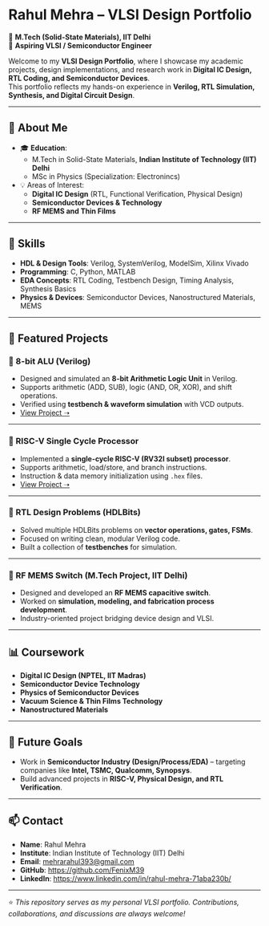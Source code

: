# Rahul Mehra – VLSI Design Portfolio

📍 **M.Tech (Solid-State Materials), IIT Delhi**  
🎯 **Aspiring VLSI / Semiconductor Engineer**  

Welcome to my **VLSI Design Portfolio**, where I showcase my academic projects, design implementations, and research work in **Digital IC Design, RTL Coding, and Semiconductor Devices**.  
This portfolio reflects my hands-on experience in **Verilog, RTL Simulation, Synthesis, and Digital Circuit Design**.

---

## 🏫 About Me

- 🎓 **Education**:  
  - M.Tech in Solid-State Materials, **Indian Institute of Technology (IIT) Delhi**  
  - MSc in Physics (Specialization: Electronincs)  
- 💡 Areas of Interest:  
  - **Digital IC Design** (RTL, Functional Verification, Physical Design)  
  - **Semiconductor Devices & Technology**  
  - **RF MEMS and Thin Films**  

---

## 🔑 Skills

- **HDL & Design Tools**: Verilog, SystemVerilog, ModelSim, Xilinx Vivado  
- **Programming**: C, Python, MATLAB  
- **EDA Concepts**: RTL Coding, Testbench Design, Timing Analysis, Synthesis Basics  
- **Physics & Devices**: Semiconductor Devices, Nanostructured Materials, MEMS  

---

## 📂 Featured Projects

### 🔹 8-bit ALU (Verilog)
- Designed and simulated an **8-bit Arithmetic Logic Unit** in Verilog.  
- Supports arithmetic (ADD, SUB), logic (AND, OR, XOR), and shift operations.  
- Verified using **testbench & waveform simulation** with VCD outputs.  
- [View Project ➝](./alu-8bit)

---

### 🔹 RISC-V Single Cycle Processor
- Implemented a **single-cycle RISC-V (RV32I subset) processor**.  
- Supports arithmetic, load/store, and branch instructions.  
- Instruction & data memory initialization using `.hex` files.  
- [View Project ➝](./riscv-single-cycle)

---

### 🔹 RTL Design Problems (HDLBits)
- Solved multiple HDLBits problems on **vector operations, gates, FSMs**.  
- Focused on writing clean, modular Verilog code.  
- Built a collection of **testbenches** for simulation.  

---

### 🔹 RF MEMS Switch (M.Tech Project, IIT Delhi)
- Designed and developed an **RF MEMS capacitive switch**.  
- Worked on **simulation, modeling, and fabrication process development**.  
- Industry-oriented project bridging device design and VLSI.  

---

## 📊 Coursework

- **Digital IC Design (NPTEL, IIT Madras)**  
- **Semiconductor Device Technology**  
- **Physics of Semiconductor Devices**  
- **Vacuum Science & Thin Films Technology**  
- **Nanostructured Materials**  

---

## 🚀 Future Goals

- Work in **Semiconductor Industry (Design/Process/EDA)** – targeting companies like **Intel, TSMC, Qualcomm, Synopsys**.  
- Build advanced projects in **RISC-V, Physical Design, and RTL Verification**.  

---

## 📫 Contact

- **Name**: Rahul Mehra  
- **Institute**: Indian Institute of Technology (IIT) Delhi  
- **Email**: mehrarahul393@gmail.com
- **GitHub**: https://github.com/FenixM39
- **LinkedIn**: https://www.linkedin.com/in/rahul-mehra-71aba230b/
---

⭐ *This repository serves as my personal VLSI portfolio. Contributions, collaborations, and discussions are always welcome!*  
